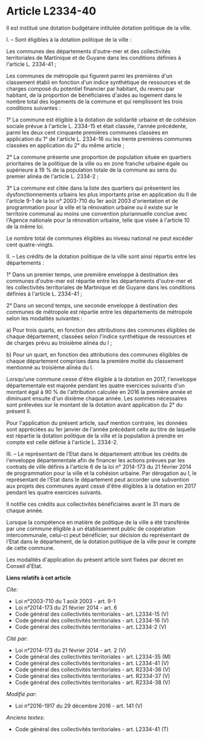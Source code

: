 # Article L2334-40

Il est institué une dotation budgétaire intitulée dotation politique de la ville. 

I. – Sont éligibles à la dotation politique de la ville : 

Les communes des départements d'outre-mer et des collectivités territoriales de Martinique et de Guyane dans les conditions
définies à l'article L. 2334-41 ; 

Les communes de métropole qui figurent parmi les premières d'un classement établi en fonction d'un indice synthétique de
ressources et de charges composé du potentiel financier par habitant, du revenu par habitant, de la proportion de
bénéficiaires d'aides au logement dans le nombre total des logements de la commune et qui remplissent les trois conditions
suivantes : 

1° La commune est éligible à la dotation de solidarité urbaine et de cohésion sociale prévue à l'article L. 2334-15 et était
classée, l'année précédente, parmi les deux cent cinquante premières communes classées en application du 1° de l'article L.
2334-16 ou les trente premières communes classées en application du 2° du même article ; 

2° La commune présente une proportion de population située en quartiers prioritaires de la politique de la ville ou en zone
franche urbaine égale ou supérieure à 19 % de la population totale de la commune au sens du premier alinéa de l'article L.
2334-2 ; 

3° La commune est citée dans la liste des quartiers qui présentent les dysfonctionnements urbains les plus importants prise
en application du II de l'article 9-1 de la loi n° 2003-710 du 1er août 2003 d'orientation et de programmation pour la ville
et la rénovation urbaine ou il existe sur le territoire communal au moins une convention pluriannuelle conclue avec l'Agence
nationale pour la rénovation urbaine, telle que visée à l'article 10 de la même loi. 

Le nombre total de communes éligibles au niveau national ne peut excéder cent quatre-vingts. 

II. – Les crédits de la dotation politique de la ville sont ainsi répartis entre les départements : 

1° Dans un premier temps, une première enveloppe à destination des communes d'outre-mer est répartie entre les départements
d'outre-mer et les collectivités territoriales de Martinique et de Guyane dans les conditions définies à l'article L.
2334-41 ; 

2° Dans un second temps, une seconde enveloppe à destination des communes de métropole est répartie entre les départements de
métropole selon les modalités suivantes : 

a) Pour trois quarts, en fonction des attributions des communes éligibles de chaque département, classées selon l'indice
synthétique de ressources et de charges prévu au troisième alinéa du I ; 

b) Pour un quart, en fonction des attributions des communes éligibles de chaque département comprises dans la première moitié
du classement mentionné au troisième alinéa du I. 

Lorsqu'une commune cesse d'être éligible à la dotation en 2017, l'enveloppe départementale est majorée pendant les quatre
exercices suivants d'un montant égal à 90 % de l'attribution calculée en 2016 la première année et diminuant ensuite d'un
dixième chaque année. Les sommes nécessaires sont prélevées sur le montant de la dotation avant application du 2° du présent
II. 

Pour l'application du présent article, sauf mention contraire, les données sont appréciées au 1er janvier de l'année
précédant celle au titre de laquelle est répartie la dotation politique de la ville et la population à prendre en compte est
celle définie à l'article L. 2334-2. 

III. – Le représentant de l'Etat dans le département attribue les crédits de l'enveloppe départementale afin de financer les
actions prévues par les contrats de ville définis à l'article 6 de la loi n° 2014-173 du 21 février 2014 de programmation
pour la ville et la cohésion urbaine. Par dérogation au I, le représentant de l'Etat dans le département peut accorder une
subvention aux projets des communes ayant cessé d'être éligibles à la dotation en 2017 pendant les quatre exercices
suivants. 

Il notifie ces crédits aux collectivités bénéficiaires avant le 31 mars de chaque année. 

Lorsque la compétence en matière de politique de la ville a été transférée par une commune éligible à un établissement public
de coopération intercommunale, celui-ci peut bénéficier, sur décision du représentant de l'Etat dans le département, de la
dotation politique de la ville pour le compte de cette commune. 

Les modalités d'application du présent article sont fixées par décret en Conseil d'Etat.

**Liens relatifs à cet article**

_Cite_:

  - Loi n°2003-710 du 1 août 2003 - art. 9-1
  - Loi n°2014-173 du 21 février 2014 - art. 6
  - Code général des collectivités territoriales - art. L2334-15 (V)
  - Code général des collectivités territoriales - art. L2334-16 (V)
  - Code général des collectivités territoriales - art. L2334-2 (V)

_Cité par_:

  - Loi n°2014-173 du 21 février 2014 - art. 2 (V)
  - Code général des collectivités territoriales - art. L2334-35 (M)
  - Code général des collectivités territoriales - art. L2334-41 (V)
  - Code général des collectivités territoriales - art. R2334-36 (V)
  - Code général des collectivités territoriales - art. R2334-37 (V)
  - Code général des collectivités territoriales - art. R2334-38 (V)

_Modifié par_:

  - Loi n°2016-1917 du 29 décembre 2016 - art. 141 (V)

_Anciens textes_:

  - Code général des collectivités territoriales - art. L2334-41 (T)
